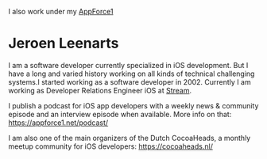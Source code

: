 I also work under my [AppForce1](https://appforce1.net)
# Jeroen Leenarts
I am a software developer currently specialized in iOS development. But I have a long and varied history working on all kinds of technical challenging systems.I started working as a software developer in 2002. Currently I am working as Developer Relations Engineer iOS at [Stream](https://getstream.io/).

I publish a podcast for iOS app developers with a weekly news & community episode and an interview episode when available. More info on that: https://appforce1.net/podcast/

I am also one of the main organizers of the Dutch CocoaHeads, a monthly meetup community for iOS developers: https://cocoaheads.nl/
